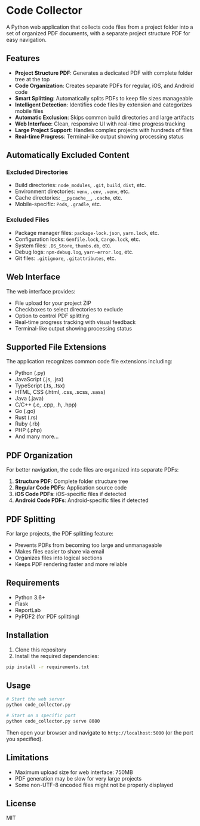 # Code Collector

A Python web application that collects code files from a project folder into a set of organized PDF documents, with a separate project structure PDF for easy navigation.

## Features

- **Project Structure PDF**: Generates a dedicated PDF with complete folder tree at the top
- **Code Organization**: Creates separate PDFs for regular, iOS, and Android code
- **Smart Splitting**: Automatically splits PDFs to keep file sizes manageable
- **Intelligent Detection**: Identifies code files by extension and categorizes mobile files
- **Automatic Exclusion**: Skips common build directories and large artifacts
- **Web Interface**: Clean, responsive UI with real-time progress tracking
- **Large Project Support**: Handles complex projects with hundreds of files
- **Real-time Progress**: Terminal-like output showing processing status

## Automatically Excluded Content

### Excluded Directories
- Build directories: `node_modules`, `.git`, `build`, `dist`, etc.
- Environment directories: `venv`, `.env`, `.venv`, etc.
- Cache directories: `__pycache__`, `.cache`, etc.
- Mobile-specific: `Pods`, `.gradle`, etc.

### Excluded Files
- Package manager files: `package-lock.json`, `yarn.lock`, etc.
- Configuration locks: `Gemfile.lock`, `Cargo.lock`, etc.
- System files: `.DS_Store`, `thumbs.db`, etc.
- Debug logs: `npm-debug.log`, `yarn-error.log`, etc.
- Git files: `.gitignore`, `.gitattributes`, etc.

## Web Interface

The web interface provides:
- File upload for your project ZIP
- Checkboxes to select directories to exclude
- Option to control PDF splitting
- Real-time progress tracking with visual feedback
- Terminal-like output showing processing status

## Supported File Extensions

The application recognizes common code file extensions including:

- Python (.py)
- JavaScript (.js, .jsx)
- TypeScript (.ts, .tsx)
- HTML, CSS (.html, .css, .scss, .sass)
- Java (.java)
- C/C++ (.c, .cpp, .h, .hpp)
- Go (.go)
- Rust (.rs)
- Ruby (.rb)
- PHP (.php)
- And many more...

## PDF Organization

For better navigation, the code files are organized into separate PDFs:

1. **Structure PDF**: Complete folder structure tree
2. **Regular Code PDFs**: Application source code
3. **iOS Code PDFs**: iOS-specific files if detected
4. **Android Code PDFs**: Android-specific files if detected

## PDF Splitting

For large projects, the PDF splitting feature:
- Prevents PDFs from becoming too large and unmanageable
- Makes files easier to share via email
- Organizes files into logical sections
- Keeps PDF rendering faster and more reliable

## Requirements

- Python 3.6+
- Flask
- ReportLab
- PyPDF2 (for PDF splitting)

## Installation

1. Clone this repository
2. Install the required dependencies:
```bash
pip install -r requirements.txt
```

## Usage

```bash
# Start the web server
python code_collector.py

# Start on a specific port
python code_collector.py serve 8080
```

Then open your browser and navigate to `http://localhost:5000` (or the port you specified).

## Limitations

- Maximum upload size for web interface: 750MB
- PDF generation may be slow for very large projects
- Some non-UTF-8 encoded files might not be properly displayed

## License

MIT